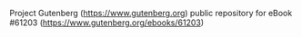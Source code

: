 Project Gutenberg (https://www.gutenberg.org) public repository for eBook #61203 (https://www.gutenberg.org/ebooks/61203)
